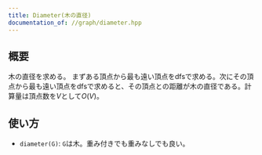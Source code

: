 ```yaml
---
title: Diameter(木の直径)
documentation_of: //graph/diameter.hpp
---
```


## 概要
木の直径を求める。
まずある頂点から最も遠い頂点をdfsで求める。次にその頂点から最も遠い頂点をdfsで求めると、その頂点との距離が木の直径である。計算量は頂点数を$V$として$O(V)$。

## 使い方
* `diameter(G)`: `G`は木。重み付きでも重みなしでも良い。
